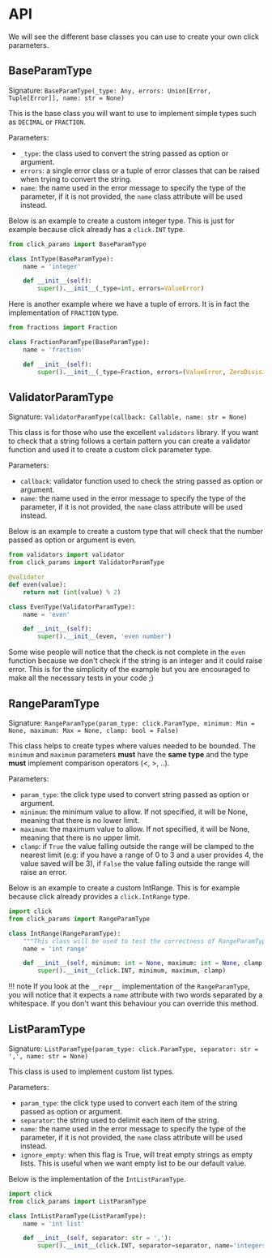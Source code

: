 # API

We will see the different base classes you can use to create your own click parameters.

## BaseParamType

Signature: `BaseParamType(_type: Any, errors: Union[Error, Tuple[Error]], name: str = None)`

This is the base class you will want to use to implement simple types such as `DECIMAL` or `FRACTION`.

Parameters:

- `_type`: the class used to convert the string passed as option or argument.
- `errors`: a single error class or a tuple of error classes that can be raised when trying to convert the string.
- `name`: the name used in the error message to specify the type of the parameter, if it is not provided, the `name`
class attribute will be used instead.

Below is an example to create a custom integer type. This is just for example because click already has a `click.INT`
type.

````python
from click_params import BaseParamType

class IntType(BaseParamType):
    name = 'integer'

    def __init__(self):
        super().__init__(_type=int, errors=ValueError)
````

Here is another example where we have a tuple of errors. It is in fact the implementation of `FRACTION` type.

````python
from fractions import Fraction

class FractionParamType(BaseParamType):
    name = 'fraction'

    def __init__(self):
        super().__init__(_type=Fraction, errors=(ValueError, ZeroDivisionError))
````

## ValidatorParamType

Signature: `ValidatorParamType(callback: Callable, name: str = None)`

This class is for those who use the excellent `validators` library. If you want to check that a string follows a certain
pattern you can create a validator function and used it to create a custom click parameter type.

Parameters:

- `callback`: validator function used to check the string passed as option or argument.
- `name`: the name used in the error message to specify the type of the parameter, if it is not provided, the `name`
class attribute will be used instead.

Below is an example to create a custom type that will check that the number passed as option or argument is even.

````python
from validators import validator
from click_params import ValidatorParamType

@validator
def even(value):
    return not (int(value) % 2)

class EvenType(ValidatorParamType):
    name = 'even'

    def __init__(self):
        super().__init__(even, 'even number')
````

Some wise people will notice that the check is not complete in the `even` function because we don't check if the string
is an integer and it could raise error. This is for the simplicity of the example but you are encouraged to make all
the necessary tests in your code ;)

## RangeParamType

Signature: `RangeParamType(param_type: click.ParamType, minimum: Min = None, maximum: Max = None, clamp: bool = False)`

This class helps to create types where values needed to be bounded. The `minimum` and `maximum` parameters **must** have 
the **same type** and the type **must** implement comparison operators (<, >, ..).

Parameters:

- `param_type`: the click type used to convert string passed as option or argument.
- `minimum`: the minimum value to allow. If not specified, it will be None, meaning that there is no lower limit.
- `maximum`: the maximum value to allow. If not specified, it will be None, meaning that there is no upper limit.
- `clamp`: if `True` the value falling outside the range will be clamped to the nearest limit (e.g: if you have a range
of 0 to 3 and a user provides 4, the value saved will be 3), if `False` the value falling outside the range will raise
an error.

Below is an example to create a custom IntRange. This is for example because click already provides a `click.IntRange`
type.

````python
import click
from click_params import RangeParamType

class IntRange(RangeParamType):
    """This class will be used to test the correctness of RangeParamType"""
    name = 'int range'

    def __init__(self, minimum: int = None, maximum: int = None, clamp: bool = False):
        super().__init__(click.INT, minimum, maximum, clamp)
````

!!! note
    If you look at the `__repr__` implementation of the `RangeParamType`, you will notice that it expects a `name` 
    attribute with two words separated by a whitespace. If you don't want this behaviour you can override this method.

## ListParamType

Signature: `ListParamType(param_type: click.ParamType, separator: str = ',', name: str = None)`

This class is used to implement custom list types.

Parameters:

- `param_type`: the click type used to convert each item of the string passed as option or argument.
- `separator`: the string used to delimit each item of the string.
- `name`: the name used in the error message to specify the type of the parameter, if it is not provided, the `name`
class attribute will be used instead.
- `ignore_empty`: when this flag is True, will treat empty strings as empty lists. This is useful when we want empty
list to be our default value.

Below is the implementation of the `IntListParamType`.

````python
import click
from click_params import ListParamType

class IntListParamType(ListParamType):
    name = 'int list'

    def __init__(self, separator: str = ','):
        super().__init__(click.INT, separator=separator, name='integers')
````